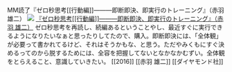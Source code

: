 MM読了『ゼロ秒思考[[行動編]]———即断即決、即実行のトレーニング』（赤羽 雄二）
[![](https://images-fe.ssl-images-amazon.com/images/I/41-dm%2BQ5h4L._SL160_.jpg)](http://www.amazon.co.jp/exec/obidos/ASIN/4478068208/choiyaki81-22/ref=nosim)
[『ゼロ秒思考[[行動編]]———即断即決、即実行のトレーニング』（赤羽 雄二）](http://www.amazon.co.jp/exec/obidos/ASIN/4478068208/choiyaki81-22/ref=nosim)
ゼロ秒思考を再読し、続編あるということやし、最近すぐに実行できるようになりたいなぁと思ったりしてたので、購入。即断即決には、「全体観」が必要って書かれてるけど、それはそうかもな、と思う。ただやみくもにすぐ決めるってのから脱するためには、全容を把握してないとなかなかむずい。全体観をとらえること、意識していきたい。
[[2016]] [[赤羽 雄二]] [[ダイヤモンド社]]
